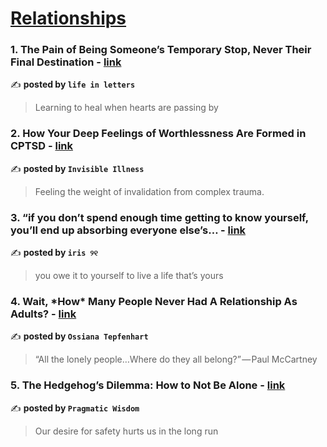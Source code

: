 
<h1><a href=https://medium.com/tag/relationships/recommended target="_blank" rel="noopener noreferrer">Relationships</a></h1>
<h3>1. The Pain of Being Someone’s Temporary Stop, Never Their Final Destination - <a href="https://medium.com/@saikikeshi/the-pain-of-being-someones-temporary-stop-never-their-final-destination-e5a639f0a7ec" target="_blank" rel="noopener noreferrer">link</a></h3>

✍️ **posted by `life in letters`**

<blockquote>Learning to heal when hearts are passing by</blockquote>

<h3>2. How Your Deep Feelings of Worthlessness Are Formed in CPTSD - <a href="https://medium.com/invisible-illness/how-deep-feelings-of-worthlessness-are-formed-in-cptsd-8f8b0f8a46c8" target="_blank" rel="noopener noreferrer">link</a></h3>

✍️ **posted by `Invisible Illness`**

<blockquote>Feeling the weight of invalidation from complex trauma.</blockquote>

<h3>3. “if you don’t spend enough time getting to know yourself, you’ll end up absorbing everyone else’s… - <a href="https://medium.com/@fyoaeuriz/if-you-dont-spend-enough-time-getting-to-know-yourself-you-ll-end-up-absorbing-everyone-else-s-e52c3ff17df4" target="_blank" rel="noopener noreferrer">link</a></h3>

✍️ **posted by `iris ୨୧`**

<blockquote>you owe it to yourself to live a life that’s yours</blockquote>

<h3>4. Wait, *How* Many People Never Had A Relationship As Adults? - <a href="https://medium.com/@ossiana.tepfenhart/wait-how-many-people-never-had-a-relationship-as-adults-6cee20c36bd9" target="_blank" rel="noopener noreferrer">link</a></h3>

✍️ **posted by `Ossiana Tepfenhart`**

<blockquote>“All the lonely people…Where do they all belong?” — Paul McCartney</blockquote>

<h3>5. The Hedgehog’s Dilemma: How to Not Be Alone - <a href="https://medium.com/a-little-stoic-wisdom/the-hedgehogs-dilemma-how-to-not-be-alone-24b6f02faed1" target="_blank" rel="noopener noreferrer">link</a></h3>

✍️ **posted by `Pragmatic Wisdom`**

<blockquote>Our desire for safety hurts us in the long run</blockquote>

